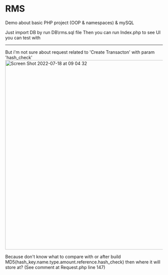 # RMS
Demo about basic PHP project (OOP &amp; namespaces) &amp; mySQL

Just import DB by run DB\rms.sql file
Then you can run Index.php to see UI you can test with

------
But i'm not sure about request related to 'Create Transacton' with param 'hash_check'
<img width="604" alt="Screen Shot 2022-07-18 at 09 04 32" src="https://user-images.githubusercontent.com/36069578/179435699-d0cc592f-6c62-4b47-9334-8e008948ae8a.png">

Because don't know what to compare with or after build MD5(hash_key.name.type.amount.reference.hash_check) then where it will store at?
(See comment at Request.php line 147)